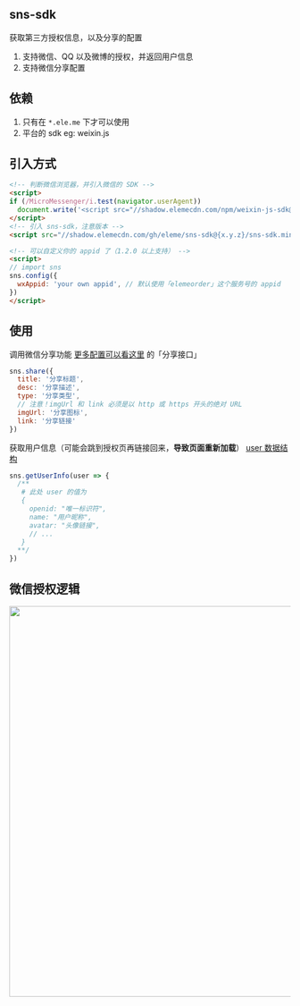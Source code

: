 ## sns-sdk

获取第三方授权信息，以及分享的配置

1. 支持微信、QQ 以及微博的授权，并返回用户信息
2. 支持微信分享配置

## 依赖

1. 只有在 `*.ele.me` 下才可以使用
2. 平台的 sdk eg: weixin.js

## 引入方式

```html
<!-- 判断微信浏览器，并引入微信的 SDK -->
<script>
if (/MicroMessenger/i.test(navigator.userAgent))
  document.write('<script src="//shadow.elemecdn.com/npm/weixin-js-sdk@1.2.0/index.original.js"><\/script>')
</script>
<!-- 引入 sns-sdk，注意版本 -->
<script src="//shadow.elemecdn.com/gh/eleme/sns-sdk@{x.y.z}/sns-sdk.min.js"></script>

<!-- 可以自定义你的 appid 了（1.2.0 以上支持） -->
<script>
// import sns
sns.config({
  wxAppid: 'your own appid', // 默认使用「elemeorder」这个服务号的 appid
})
</script>
```

## 使用

调用微信分享功能 [更多配置可以看这里](https://mp.weixin.qq.com/wiki?t=resource/res_main&id=mp1421141115) 的「分享接口」

```js
sns.share({
  title: '分享标题',
  desc: '分享描述',
  type: '分享类型',
  // 注意！imgUrl 和 link 必须是以 http 或 https 开头的绝对 URL
  imgUrl: '分享图标',
  link: '分享链接'
})
```

获取用户信息（可能会跳到授权页再链接回来，**导致页面重新加载**）
[user 数据结构](http://mp.weixin.qq.com/wiki/17/c0f37d5704f0b64713d5d2c37b468d75.html)

```js
sns.getUserInfo(user => {
  /**
   # 此处 user 的值为
   {
     openid: "唯一标识符",
     name: "用户昵称",
     avatar: "头像链接",
     // ...
   }
  **/
})
```

## 微信授权逻辑

<img src="logic-of-wechat.png" width="699" />
